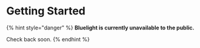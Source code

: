 # Getting Started

{% hint style="danger" %}
**Bluelight is currently unavailable to the public.**&#x20;

Check back soon.
{% endhint %}
